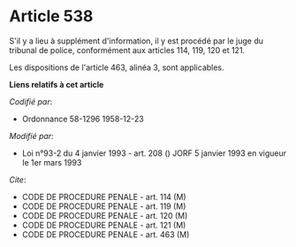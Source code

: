 # Article 538

S'il y a lieu à supplément d'information, il y est procédé par le juge du tribunal de police, conformément aux articles 114,
119, 120 et 121.

Les dispositions de l'article 463, alinéa 3, sont applicables.

**Liens relatifs à cet article**

_Codifié par_:

  - Ordonnance 58-1296 1958-12-23

_Modifié par_:

  - Loi n°93-2 du 4 janvier 1993 - art. 208 () JORF 5 janvier 1993 en vigueur le 1er mars 1993

_Cite_:

  - CODE DE PROCEDURE PENALE - art. 114 (M)
  - CODE DE PROCEDURE PENALE - art. 119 (M)
  - CODE DE PROCEDURE PENALE - art. 120 (M)
  - CODE DE PROCEDURE PENALE - art. 121 (M)
  - CODE DE PROCEDURE PENALE - art. 463 (M)
